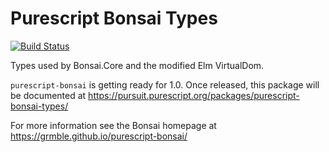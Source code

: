 # Purescript Bonsai Types

[![Build Status](https://travis-ci.org/grmble/purescript-bonsai-types.svg?branch=master)](https://travis-ci.org/grmble/purescript-bonsai-types)


Types used by Bonsai.Core and the modified Elm VirtualDom.

`purescript-bonsai` is getting ready for 1.0.
Once released, this package will be documented at
https://pursuit.purescript.org/packages/purescript-bonsai-types/

For more information see the Bonsai homepage at
https://grmble.github.io/purescript-bonsai/
